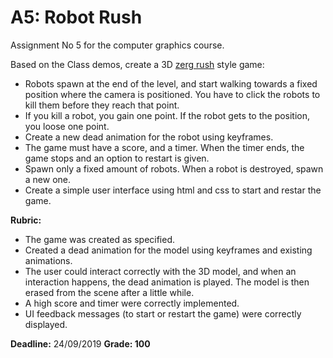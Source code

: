 # A5: Robot Rush

Assignment No 5 for the computer graphics course.

Based on the Class demos, create a 3D [zerg rush](https://elgoog.im/zergrush/) style game: 

- Robots spawn at the end of the level, and start walking towards a fixed position where the camera is positioned. You have to click the robots to kill them before they reach that point. 
- If you kill a robot, you gain one point. If the robot gets to the position, you loose one point. 
- Create a new dead animation for the robot using keyframes.
- The game must have a score, and a timer. When the timer ends, the game stops and an option to restart is given.
- Spawn only a fixed amount of robots. When a robot is destroyed, spawn a new one.
- Create a simple user interface using html and css to start and restar the game.

**Rubric:**

- The game was created as specified.
- Created a dead animation for the model using keyframes and existing animations.
- The user could interact correctly with the 3D model, and when an interaction happens, the dead animation is played. The model is then erased from the scene after a little while.
- A high score and timer were correctly implemented.
- UI feedback messages (to start or restart the game) were correctly displayed.

**Deadline:** 24/09/2019
**Grade: 100**
